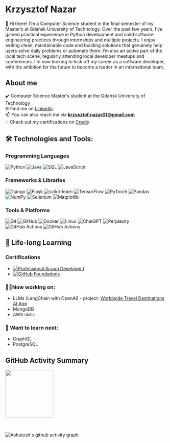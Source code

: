 # Krzysztof Nazar

<p align="left">👋 Hi there! I'm a Computer Science student in the final semester of my Master’s at Gdańsk University of Technology. Over the past few years, I’ve gained practical experience in Python development and solid software engineering practices through internships and multiple projects. I enjoy writing clean, maintainable code and building solutions that genuinely help users solve daily problems or automate them. I’m also an active part of the local tech scene, regularly attending local developer meetups and conferences. I’m now looking to kick off my career as a software developer, with the ambition for the future to become a leader in an international team.</p>

## About me
✔️ Computer Science Master's student at the Gdańsk University of Technology\
🌐 Find me on [LinkedIn](https://www.linkedin.com/in/krzysztofnazar/)\
📫 You can also reach me via **krzysztof.nazar01@gmail.com**\
💡 Check out my certifications on [Credly](https://www.credly.com/users/krzysztof-nazar)

## 🛠 Technologies and Tools:

### Programming Languages
![Python](https://img.shields.io/badge/Python-222222.svg?style=for-the-badge&logo=python&logoColor=3776AB)
![Java](https://img.shields.io/badge/Java-222222.svg?style=for-the-badge&logo=openjdk&logoColor=007396)
![SQL](https://img.shields.io/badge/SQL-222222.svg?style=for-the-badge&logo=postgresql&logoColor=336791)
![JavaScript](https://img.shields.io/badge/JavaScript-222222.svg?style=for-the-badge&logo=javascript&logoColor=F7DF1E)

### Frameworks & Libraries
![Django](https://img.shields.io/badge/Django-222222.svg?style=for-the-badge&logo=django&logoColor=092E20)
![Flask](https://img.shields.io/badge/Flask-222222?style=for-the-badge&logo=flask&logoColor=000)
![scikit-learn](https://img.shields.io/badge/scikit--learn-222222.svg?style=for-the-badge&logo=scikit-learn&logoColor=F7931E)
![TensorFlow](https://img.shields.io/badge/TensorFlow-222222.svg?style=for-the-badge&logo=tensorflow&logoColor=FF6F00)
![PyTorch](https://img.shields.io/badge/PyTorch-222222.svg?style=for-the-badge&logo=pytorch&logoColor=EE4C2C)
![Pandas](https://img.shields.io/badge/Pandas-222222.svg?style=for-the-badge&logo=pandas&logoColor=150458)
![NumPy](https://img.shields.io/badge/NumPy-222222.svg?style=for-the-badge&logo=numpy&logoColor=4DABCF)
![Selenium](https://img.shields.io/badge/Selenium-222222?style=for-the-badge&logo=selenium&logoColor=43B02A)
![Matplotlib](https://custom-icon-badges.demolab.com/badge/Matplotlib-222222?style=for-the-badge&logo=matplotlib&logoColor=71D291)

### Tools & Platforms
![Git](https://img.shields.io/badge/Git-222222.svg?style=for-the-badge&logo=git&logoColor=F05032)
![GitHub](https://img.shields.io/badge/GitHub-222222.svg?style=for-the-badge&logo=github&logoColor=FFFFFF)
![Docker](https://img.shields.io/badge/Docker-222222.svg?style=for-the-badge&logo=docker&logoColor=2496ED)
![Linux](https://img.shields.io/badge/Linux-222222.svg?style=for-the-badge&logo=linux&logoColor=FCC624)
![ChatGPT](https://img.shields.io/badge/ChatGPT-222222.svg?style=for-the-badge&logo=openai&logoColor=FFFFFF)
![Perplexity](https://img.shields.io/badge/Perplexity-222222.svg?style=for-the-badge&logo=perplexity&logoColor=FFFFFF)
![GitHub Actions](https://img.shields.io/badge/GitHub_Actions-222222?style=for-the-badge&logo=github-actions&logoColor=FFFFFF)
![GitHub Actions](https://img.shields.io/badge/GitHub%20Pages-222222.svg?style=for-the-badge&logo=github&logoColor=FFFFFF)

## 📝 Life-long Learning
### Certifications
- [![Professional Scrum Developer I](https://img.shields.io/badge/PSD_I_Certified-222222.svg?style=for-the-badge&logo=scrumalliance&logoColor=FFFFFF)](https://www.credly.com/badges/a2fb3b41-ba96-48e9-acb4-e9c99132a494/public_url)
- [![GitHub Foundations](https://img.shields.io/badge/GitHub-Foundations-222222.svg?style=for-the-badge&logo=github&logoColor=FFFFFF)](https://www.credly.com/badges/b5515dd5-4861-4310-989f-d8da7ba8c468/public_url)

### 🏋️‍♀️Now working on:
- LLMs (LangChain with OpenAI) - project: [Worldwide Travel Destinations AI App](https://github.com/Danzigerrr/Worldwide-Travel-Destinations-AI-App)
- MongoDB
- AWS skills

### 🎯 Want to learn next:
- GraphQL
- PostgreSQL

## GitHub Activity Summary
<!-- contributions stats chart: --> 
<a href="https://github.com/traczoskar">
  <img height=150 align="center" src="https://github-readme-stats.vercel.app/api?username=danzigerrr&show_icons=true&theme=chartreuse-dark&rank_icon=github" />
</a>

<p><br></p>

<!-- contributions timeline graph: --> 
![Ashutosh's github activity graph](https://github-readme-activity-graph.vercel.app/graph?username=Danzigerrr&theme=github-compact)
